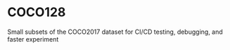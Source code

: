 # COCO128
Small subsets of the COCO2017 dataset for CI/CD testing, debugging, and faster experiment
